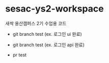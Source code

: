 # sesac-ys2-workspace

새싹 용산캠퍼스 2기 수업용 코드

- git branch test (ex. 로그인 ui 완료)
- git branch test (ex. 로그인 api 완료)

- pr test
